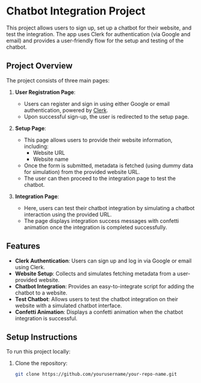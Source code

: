 # Chatbot Integration Project

This project allows users to sign up, set up a chatbot for their website, and test the integration. The app uses Clerk for authentication (via Google and email) and provides a user-friendly flow for the setup and testing of the chatbot.

## Project Overview

The project consists of three main pages:

1. **User Registration Page**:
   - Users can register and sign in using either Google or email authentication, powered by [Clerk](https://www.clerk.dev/).
   - Upon successful sign-up, the user is redirected to the setup page.

2. **Setup Page**:
   - This page allows users to provide their website information, including:
     - Website URL
     - Website name
   - Once the form is submitted, metadata is fetched (using dummy data for simulation) from the provided website URL.
   - The user can then proceed to the integration page to test the chatbot.

3. **Integration Page**:
   - Here, users can test their chatbot integration by simulating a chatbot interaction using the provided URL.
   - The page displays integration success messages with confetti animation once the integration is completed successfully.

## Features

- **Clerk Authentication**: Users can sign up and log in via Google or email using Clerk.
- **Website Setup**: Collects and simulates fetching metadata from a user-provided website.
- **Chatbot Integration**: Provides an easy-to-integrate script for adding the chatbot to a website.
- **Test Chatbot**: Allows users to test the chatbot integration on their website with a simulated chatbot interface.
- **Confetti Animation**: Displays a confetti animation when the chatbot integration is successful.

## Setup Instructions

To run this project locally:

1. Clone the repository:

   ```bash
   git clone https://github.com/yourusername/your-repo-name.git
